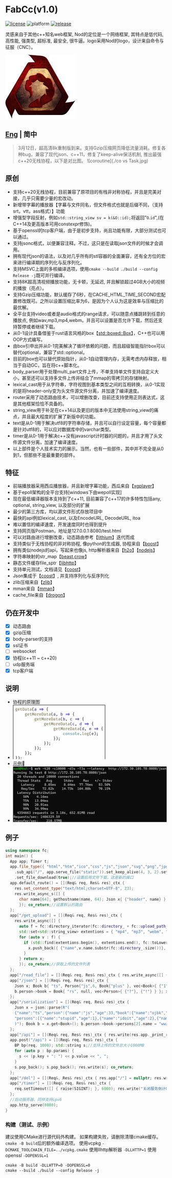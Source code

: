 # FabCc(v1.0)
[![license][license-badge]][license-link]
![platform][supported-platforms-badge]
[![release][release-badge]][release-link]

[license-badge]: https://img.shields.io/badge/License-AGPL%20v3-gold.svg
[license-link]: LICENSE
[supported-platforms-badge]: https://img.shields.io/badge/platform-Win32%20|%20GNU/Linux%20|%20macOS%20|%20FreeBSD%20-maroon
[release-badge]: https://img.shields.io/github/release/asciphx/FabCc.svg?style=flat-square
[release-link]: https://github.com/asciphx/FabCc/releases
灵感来自于其他c++知名web框架, Nod的定位是一个网络框架, 其特点是低代码, 高性能, 强类型, 超标准, 最安全, 很牛逼。logo采用Nod的logo，设计来自命令与征服（CNC）。

![FabCc](./static/logo.png)
## [Eng](./README.md) | 简中
> 3月12日，超高清8k重制版到来。支持Gzip压缩网页降低流量消耗。修复各种bug，兼容了现代json、c++11，修复了keep-alive保活机制, 推出最强c++20无栈协程，以下是对比图。
> ![coroutine](./co vs Task.jpg)

## 原创
- 支持c++20无栈协程，目前兼容了原项目的有栈非对称协程，并且是完美对接，几乎只需要少量的宏改动。
- 新增带字幕的播放器【字幕与文件同名，但文件格式也就是后缀不同，（支持srt，vtt，ass格式）】功能
- 增强型字段反射，例如`std::string_view sv = k(&O::id);`将返回"`O`.`id`",(在C++14及更高版本可用constexpr修饰)。
- 基于openssl的tcp客户端，由于是初步支持，尚且功能有限，大部分测试也可以通过。
- 支持jsonc格式，以便兼容注释。不过，这只是在读取json文件的时候才会调用。
- 拥有现代json的语法，以及对几乎所有的stl容器的全面兼容，还有全方位的宏来进行编译期的序列化与反序列化。
- 支持MSVC上面的多核编译选项，使用`cmake --build ./build --config Release -j`既可并行编译。
- 支持8K超高清视频播放功能，无卡顿，无延迟, 并且解锁超过4GB大小的视频的播放（亮点）。
- 支持Gzip压缩功能，默认缓存了6秒，在CACHE_HTML_TIME_SECOND宏配置修改既可。之所以设置压缩比率为6，是因为个人认为这是效率与压缩比的最优解。
- 全平台支持video或者是audio格式的range请求，可以随意点播跳转到任意的播放点, 例如wav,mp3,mp4,webm。并且可以设置是否允许下载，然后还支持暂停或者继续下载。
- 从0-1设计具备借鉴于rust语言风格的box【[std::boxed::Box](https://doc.rust-lang.org/std/boxed/struct.Box.html)】，C++也可以用OOP方式编写。
- 由box引申出并从0-1完美解决了循环依赖的问题，而且超级智能指针box可以替代optional，兼容了std::optional。
- 目前的box也可以替代原始指针，从0-1自动管理内存，无需考虑内存释放，相当于自动GC，旨在将c++脚本化。
- body_parser用于处理multi_part文件上传，不单支持单文件支持自定义大小，甚至还可以支持多文件上传并结合了mmap的零拷贝的存储映射。
- lexical_cast用于从字符串，字符视图到基本类型之间的互相转换，从0-1实现的是将header-only变为头文件源文件分离，并加速了编译速度。
- router采用了动态路由技术，可以增删改查，目前还支持使用正则表达式，这是其他框架恰恰不具备的。
- string_view用于补足在c++14以及更旧的版本中无法使用string_view的痛点，并且最大程度的扩展了新版中的功能。
- text是从0-1用于解决utf8的字符串存储，并且可以自行设定容量，每个容量都是针对utf8的，可以应对数据库中的varchar类型。
- timer是从0-1用于解决c++没有javascript计时器的问题的，并且才用了头文件源文件分离，加速了编译速度。
- 以上部件是个人技术实力的展示。当然，也有一些部件，其中并不完全是从0到1，但那些不是最重要的部件。

## 特征
- 前端播放器采用西瓜播放器，并且新增字幕功能，西瓜来自【[xgplayer](https://github.com/bytedance/xgplayer)】
- 基于epoll架构的全平台支持[windows下由wepoll实现]
- 现在最低编译器版本支持到了c++11, 目前兼容了c++17的许多特性包括any, optional, string_view, 以及部分的扩展
- 最少的第三方库，均以源文件形式存放项目中
- 最快的api例如lexical_cast, 以及EncodeURL, DecodeURL, itoa
- 难以置信的编译速度，开发速度同时也得到提升
- 支持网页版Postman，地址是127.0.0.1:8080/test.html
- 可以对路由进行增删改查，动态路由参考【[lithium](https://github.com/matt-42/lithium)】迭代而成
- 支持类似于无栈协程的非对称协程, 像python的生成器, 协程来自【[boost](https://github.com/boostorg/context)】
- 拥有类似nodejs的api，写起来也像js, http解析器来自【[h2o](https://github.com/h2o/picohttpparser)】【[nodejs](https://github.com/nodejs/llhttp)】
- 字符串映射的str_map【[beast](https://github.com/boostorg/beast),[crow](https://github.com/ipkn/crow)】
- 静态文件缓存file_sptr【[libhttp](https://github.com/neithern/libhttp)】
- 支持单元测试，文档请见【[coost](https://coostdocs.gitee.io/cn/co/unitest/)】
- Json集成于【[coost](https://coostdocs.gitee.io/cn/co/json/)】, 并支持序列化与反序列化
- zlib压缩来自【[zlib](https://github.com/madler/zlib)】
- mman来自【[mman](https://code.google.com/archive/p/mman-win32/source/default/source)】
- cache_file来自【[drogon](https://github.com/drogonframework/drogon/blob/master/lib/src/CacheFile.cc)】

## 仍在开发中
- [x] 动态路由
- [x] gzip压缩
- [x] body-parser的支持
- [x] ssl证书
- [ ] websocket
- [x] 协程(c++11 ~ c++20)
- [ ] udp服务端
- [x] tcp客户端

## 说明
- 协程的原理图
- ![yield](./yield.gif)
- [示例](http://8.129.58.72:8080/)🚀
- ![测试](./test.jpg)

## 例子
```c++
using namespace fc;
int main() {
  App app; Timer t;
  app.file_type({ "html","htm","ico","css","js","json","svg","png","jpg","gif","txt","wasm","mp4","webm","mp3","wav","aac" })
    .sub_api("/", app.serve_file("static")).set_keep_alive(4, 3, 2).set_use_max_mem(600.0)
    .set_file_download(true);//设置启用文件下载，这是新的接口
  app.default_route() = [](Req& req, Res& res)_ctx {
    res.set_content_type("text/html;charset=UTF-8", 23);
    res.write_async_s([] {
      char name[64]; gethostname(name, 64); Json x{ {"header", name} }; return mustache::load("404NotFound.html").render(x);
      }); co_return;//设置默认的路由
  };
  app["/get_upload"] = [](Req& req, Res& res)_ctx {
    res.write_async([] {
      auto f = fc::directory_iterator(fc::directory_ + fc::upload_path_); Json x;
      std::set<std::string_view> extentions = { "mp4", "mp3", "webm", "wav", "mkv" };
      for (auto v : f) {
        if (std::find(extentions.begin(), extentions.end(), fc::toLowerCase(v.ext)) != extentions.end()) {
          x.push_back({ {"name",v.name.substr(fc::directory_.size())}, {"size",v.size} });
        }
      } return x;
      }); co_return;//获取上传的文件列表
  };
  app["/read_file"] = [](Req& req, Res& res)_ctx { res.write_async([] { Json x = json::read_file("test.json"); return x; }); co_return; };
  app["/json"] = [](Req& req, Res& res)_ctx {
    Json x; Book b{ "ts", Person{"js",6, Book{"plus" }, vec<Book>{ {"1", Person {"sb" }}, {"2", Person {"sb" }} }} };
    b.person->book = Book{ "rs", null, vec<Person>{ {"?"}, {"!"} } }; x = b; res.write(x); co_return;//json请求
  };
  app["/serialization"] = [](Req& req, Res& res)_ctx {
    Json x = json::parse(R"(
    {"name":"ts","person":{"name":"js","age":33,"book":{"name":"ojbk","person":{"name":"fucker","age":0},
    "persons":[{"name":"stupid","age":1},{"name":"idoit","age":2},{"name":"bonkers","age":3,"book":{"name":"sb"}}]}}}
    )"); Book b = x.get<Book>(); b.person->book->persons[2].name = "wwzzgg"; x = b; res.write(x.dump()); co_return;//反序列化与序列化
  };
  app["/api"] = [](Req& req, Res& res)_ctx { res.write(res.app._print_routes()); co_return; };//返回路由列表
  app.post("/api") = [](Req& req, Res& res)_ctx {
    BP bp(req, 1000); std::string s;//支持上传的文件总大小1000MB
    for (auto p : bp.params) {
      s << (p.key + ": ") << p.value << ", ";
    }
    s.pop_back(); s.pop_back(); res.write(s); co_return;
  };
  app["/del"] = [](Req&, Res& res)_ctx { res.app["/"] = nullptr; res.write("主页的路由已被删除！！"); co_return; };
  app["/timer"] = [](Req& req, Res& res)_ctx {
    req.setTimeout([] { raise(SIGINT); }, 6000); res.write("关闭服务倒计时启动！"); co_return;
  };
  //启动服务器，同样支持ipv6
  app.http_serve(8080);
}
```

### 构建（测试、示例）
建议使用CMake进行源代码外构建。
如果构建失败，请删除清理cmake缓存。
`cmake -B build`后的额外编译选项。
使用vcpkg `-DCMAKE_TOOLCHAIN_FILE=../vcpkg.cmake`
使用llhttp解析器 `-DLLHTTP=1`
使用openssl `-DOPENSSL=1`
```
cmake -B build -DLLHTTP=0 -DOPENSSL=0
cmake --build ./build --config Release -j
```
